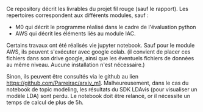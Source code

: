 Ce repository décrit les livrables du projet fil rouge (sauf le rapport).
Les repertoires correspondent aux différents modules, sauf :
* M0 qui décrit le programme réalisé dans le cadre de l'évaluation python
* AWS qui décrit les éléments liés au module IAC.

Certains travaux ont été réalisés vie jupyter notebook.
Sauf pour le module AWS, ils peuvent s'exécuter avec google colab.
(il convient de placer ces fichiers dans son drive google, ainsi que les éventuels fichiers de données au même niveau. Aucune installation n'est nécessaire.)


Sinon, ils peuvent être consultés via le github au lien https://github.com/Parreirac/arxiv_m1.
Malheureusement, dans le cas du notebook de topic modeling, les résultats du SDK LDAvis (pour visualiser un modèle LDA) sont perdu. Le notebook doit être relancé, or il nécessite un temps de calcul de plus de 5h.
